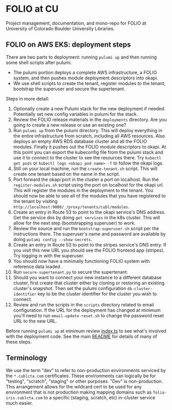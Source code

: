 # FOLIO at CU

Project management, documentation, and mono-repo for FOLIO at University of Colorado Boulder University Libraries.

## FOLIO on AWS EKS: deployment steps
There are two parts to deployment: running `pulumi up` and then running some shell scripts after pulumi.
* The pulumi portion deploys a complete AWS infrastructure, a FOLIO system, and then pushes module deployment descriptors into okapi.
* We use shell scripts to create the tenant, register modules to the tenant, bootstrap the superuser and secure the supertenant.

Steps in more detail:
1. Optionally create a new Pulumi stack for the new deployment if needed. Potentially set new config variables in pulumi for the stack.
1. Review the FOLIO release materials in the `deployments` directory. Are you going to create a new release or use an existing one?
1. Run `pulumi up` from the pulumi directory. This will deploy everything in the entire infrastructure from scratch, including all AWS resources. Also deploys an empty AWS RDS database cluster and all the FOLIO modules. Finally it pushes out the FOLIO module descriptors to okapi. At this point you can export the kubeconfig file from the pulumi stack and use it to connect to the cluster to see the resources there. Try `kubectl get pods` or `kubectl logs <okapi pod name> -f` to follow the okapi logs.
1. Still on your local machine, run the `create-tenant.sh` script. This will create one tenant based on the name in the script.
1. Port forward the okapi port in the cluster a port on localhost. Run the `register-modules.sh` script using the port on localhost for the okapi url. This will register the modules in the deployment to the tenant. You should now be able to see all of the modules that you have registered to the tenant by visiting `http://localhost:9000/_/proxy/tenants/cubl/modules`.
1. Create an entry in Route 53 to point to the okapi service's DNS address. Get the service dns by doing `get services` in the k8s cluster. This will allow for the next step (bootstrapping superuser) to work.
1. Review the source and run the `bootstrap-superuser.sh` script per the instructions there. The superuser's name and password are available by doing `pulumi config --show-secrets`.
1. Create an entry in Route 53 to point to the stripes service's DNS entry. If you visit this new URL you should see the FOLIO frontend app (stripes). Try logging in with the superuser.
1. You should now have a minimally functioning FOLIO system with reference data loaded .
1. Run `secure-supertenant.py` to secure the supertenant.
1. Should you want to connect your new instance to a different database cluster, first create that cluster either by cloning or restoring an existing cluster's snapshot. Then set the pulumi configuration `db-cluster-identifier` key to be the cluster identifier for the cluster you wish to connect.
1. Review and run the scripts in the `scripts` directory related to email configuration. If the URL for the deployment has changed at minimum you'll need to run `email-update-reset.sh` to change the password reset URL to the new URL.

Before running `pulumi up` at minimum review [index.ts](./pulumi/folio/index.ts) to see what's involved with the deployment code. See the main [README](./pulumi/README.md) for details of many of these steps.

## Terminology
We use the term "dev" to refer to non-production environments serviced by the `*.cublcta.com` certificates. These environments can logically be for "testing", "scratch", "staging" or other purposes. "Dev" is non-production. This arrangement allows for the wildcard cert to be used for any environment that is not production making mapping domains such as `folio-iris.cublcta.com` to a specific (staging, scratch, etc) in-cluster service much easier.
